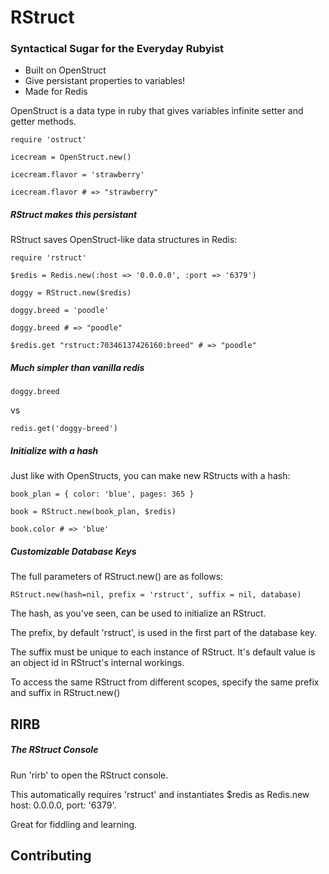 
# RStruct
### Syntactical Sugar for the Everyday Rubyist

* Built on OpenStruct
* Give persistant properties to variables!
* Made for Redis

OpenStruct is a data type in ruby that gives variables infinite setter and getter methods. 

```
require 'ostruct'

icecream = OpenStruct.new()

icecream.flavor = 'strawberry'

icecream.flavor # => "strawberry"

```

##### RStruct makes this persistant

RStruct saves OpenStruct-like data structures in Redis:

```
require 'rstruct'

$redis = Redis.new(:host => '0.0.0.0', :port => '6379')

doggy = RStruct.new($redis)

doggy.breed = 'poodle'

doggy.breed # => "poodle"

$redis.get "rstruct:70346137426160:breed" # => "poodle"

```

##### Much simpler than vanilla redis

`doggy.breed`

vs

`redis.get('doggy-breed')`


##### Initialize with a hash

Just like with OpenStructs, you can make new RStructs with a hash:

```	
book_plan = { color: 'blue', pages: 365 }

book = RStruct.new(book_plan, $redis)

book.color # => 'blue'

```

##### Customizable Database Keys

The full parameters of RStruct.new() are as follows: 

```
RStruct.new(hash=nil, prefix = 'rstruct', suffix = nil, database)
```

The hash, as you've seen, can be used to initialize an RStruct.

The prefix, by default 'rstruct', is used in the first part of the database key. 

The suffix must be unique to each instance of RStruct. It's default value is an object id in RStruct's internal workings. 

To access the same RStruct from different scopes, specify the same prefix and suffix in RStruct.new()


## RIRB

##### The RStruct Console

Run 'rirb' to open the RStruct console. 

This automatically requires 'rstruct' and instantiates $redis as Redis.new host: 0.0.0.0, port: '6379'.

Great for fiddling and learning.

## Contributing